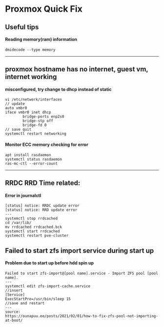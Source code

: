 # Proxmox Quick Fix

## Useful tips
#### Reading memory(ram) information
```
dmidecode --type memory
```
---
## proxmox hostname has no internet, guest vm, internet working
#### misconfigured, try change to dhcp instead of static
```
vi /etc/network/interfaces
// update
auto vmbr0
iface vmbr0 inet dhcp
        bridge-ports enp2s0
        bridge-stp off
        bridge-fd 0
// save quit
systemctl restart networking
```
#### Monitor ECC memory checking for error
```
apt install rasdaemon
systemctl status rasdaemon
ras-mc-ctl --error-count
```


---
## RRDC RRD Time related:
#### Error in journalctl
```
[status] notice: RRDC update error
[status] notice: RRD update error
---
systemctl stop rrdcached
cd /var/lib/
mv rrdcached rrdcached.bck
systemctl start rrdcached
systemctl restart pve-cluster
```

## Failed to start zfs import service during start up
#### Problem due to start up before hdd spin up
```
Failed to start zfs-import@[pool name].service - Import ZFS pool [pool name].
---
systemctl edit zfs-import-cache.service
//insert
[Service]
ExecStartPre=/usr/bin/sleep 15
//save and restart
---
source:
https://ounapuu.ee/posts/2021/02/01/how-to-fix-zfs-pool-not-importing-at-boot/
```
